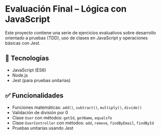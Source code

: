 # Evaluación Final – Lógica con JavaScript

Este proyecto contiene una serie de ejercicios evaluativos sobre desarrollo orientado a pruebas (TDD), uso de clases en JavaScript y operaciones básicas con Jest.

## 🧪 Tecnologías

- JavaScript (ES6)
- Node.js
- Jest (para pruebas unitarias)

## ✅ Funcionalidades

- Funciones matemáticas: `add()`, `subtract()`, `multiply()`, `divide()`
- Validación de división por 0
- Clase `User` con métodos: `getId`, `getName`, `equalsTo`
- Clase `UserController` con métodos: `add`, `remove`, `findByEmail`, `findById`
- Pruebas unitarias usando Jest
